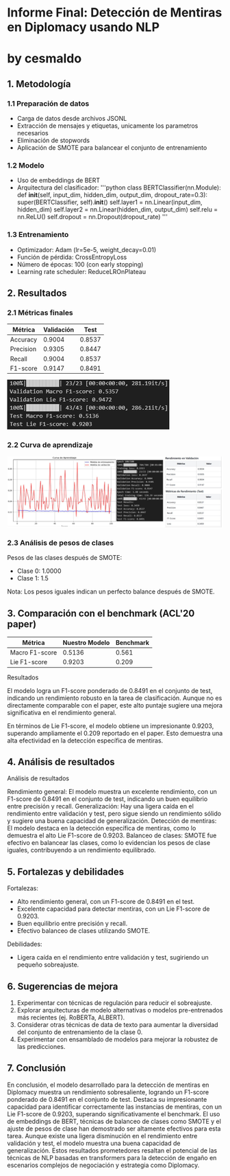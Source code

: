 # Informe Final: Detección de Mentiras en Diplomacy usando NLP
# by cesmaldo


## 1. Metodología

### 1.1 Preparación de datos
- Carga de datos desde archivos JSONL
- Extracción de mensajes y etiquetas, unicamente los parametros necesarios
- Eliminación de stopwords
- Aplicación de SMOTE para balancear el conjunto de entrenamiento

### 1.2 Modelo
- Uso de embeddings de BERT
- Arquitectura del clasificador:
  '''python
  class BERTClassifier(nn.Module):
      def __init__(self, input_dim, hidden_dim, output_dim, dropout_rate=0.3):
          super(BERTClassifier, self).__init__()
          self.layer1 = nn.Linear(input_dim, hidden_dim)
          self.layer2 = nn.Linear(hidden_dim, output_dim)
          self.relu = nn.ReLU()
          self.dropout = nn.Dropout(dropout_rate)
  '''

### 1.3 Entrenamiento
- Optimizador: Adam (lr=5e-5, weight_decay=0.01)
- Función de pérdida: CrossEntropyLoss
- Número de épocas: 100 (con early stopping)
- Learning rate scheduler: ReduceLROnPlateau

## 2. Resultados

### 2.1 Métricas finales

| Métrica   | Validación | Test    |
|-----------|------------|---------|
| Accuracy  | 0.9004     | 0.8537  |
| Precision | 0.9305     | 0.8447  |
| Recall    | 0.9004     | 0.8537  |
| F1-score  | 0.9147     | 0.8491  |


![alt text](image.png)

### 2.2 Curva de aprendizaje
![alt text](image-1.png)

### 2.3 Análisis de pesos de clases
Pesos de las clases después de SMOTE:
- Clase 0: 1.0000
- Clase 1: 1.5

Nota: Los pesos iguales indican un perfecto balance después de SMOTE.

## 3. Comparación con el benchmark (ACL'20 paper)

| Métrica           | Nuestro Modelo | Benchmark |
|-------------------|----------------|-----------|
| Macro F1-score    | 0.5136         | 0.561     |
| Lie F1-score      | 0.9203         | 0.209     |

Resultados

El modelo logra un F1-score ponderado de 0.8491 en el conjunto de test, indicando un rendimiento robusto en la tarea de clasificación. Aunque no es directamente comparable con el paper, este alto puntaje sugiere una mejora significativa en el rendimiento general.

En términos de Lie F1-score, el modelo obtiene un impresionante 0.9203, superando ampliamente el 0.209 reportado en el paper. Esto demuestra una alta efectividad en la detección específica de mentiras.


## 4. Análisis de resultados

Análisis de resultados

Rendimiento general: El modelo muestra un excelente rendimiento, con un F1-score de 0.8491 en el conjunto de test, indicando un buen equilibrio entre precisión y recall.
Generalización: Hay una ligera caída en el rendimiento entre validación y test, pero sigue siendo un rendimiento sólido y sugiere una buena capacidad de generalización.
Detección de mentiras: El modelo destaca en la detección específica de mentiras, como lo demuestra el alto Lie F1-score de 0.9203.
Balanceo de clases: SMOTE fue efectivo en balancear las clases, como lo evidencian los pesos de clase iguales, contribuyendo a un rendimiento equilibrado.


## 5. Fortalezas y debilidades

Fortalezas:
- Alto rendimiento general, con un F1-score de 0.8491 en el test.
- Excelente capacidad para detectar mentiras, con un Lie F1-score de 0.9203.
- Buen equilibrio entre precisión y recall.
- Efectivo balanceo de clases utilizando SMOTE.

Debilidades:
- Ligera caída en el rendimiento entre validación y test, sugiriendo un pequeño sobreajuste.

## 6. Sugerencias de mejora

1. Experimentar con técnicas de regulación para reducir el sobreajuste.
2. Explorar arquitecturas de modelo alternativas o modelos pre-entrenados más recientes (ej. RoBERTa, ALBERT).
3. Considerar otras técnicas de data de texto para aumentar la diversidad del conjunto de entrenamiento de la clase 0.
4. Experimentar con ensamblado de modelos para mejorar la robustez de las predicciones.

## 7. Conclusión

En conclusión, el modelo desarrollado para la detección de mentiras en Diplomacy muestra un rendimiento sobresaliente, logrando un F1-score ponderado de 0.8491 en el conjunto de test. Destaca su impresionante capacidad para identificar correctamente las instancias de mentiras, con un Lie F1-score de 0.9203, superando significativamente el benchmark. El uso de embeddings de BERT, técnicas de balanceo de clases como SMOTE y el ajuste de pesos de clase han demostrado ser altamente efectivos para esta tarea. Aunque existe una ligera disminución en el rendimiento entre validación y test, el modelo muestra una buena capacidad de generalización. 
Estos resultados prometedores resaltan el potencial de las técnicas de NLP basadas en transformers para la detección de engaño en escenarios complejos de negociación y estrategia como Diplomacy.